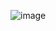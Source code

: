 ![image](https://github.com/ManuSharma0702/Chatbot/assets/116265369/9ef4a10e-75b4-47fb-8081-159f4cc7c067)
